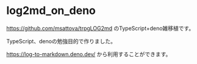 ﻿# log2md_on_deno

https://github.com/msattova/trpgLOG2md のTypeScript+deno雑移植です。

TypeScript、denoの勉強目的で作りました。

https://log-to-markdown.deno.dev/ から利用することができます。
